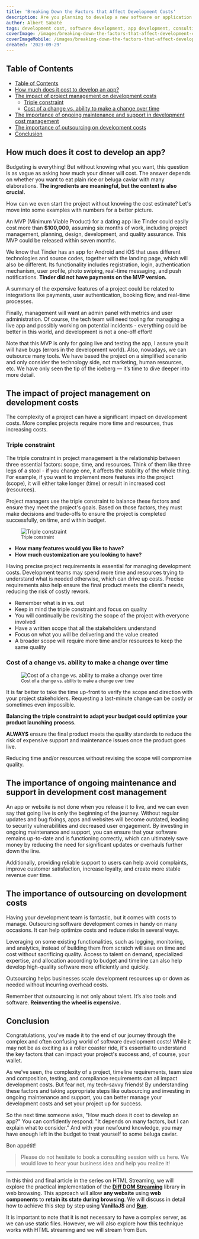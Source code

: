 ```yaml
---
title: 'Breaking Down the Factors that Affect Development Costs'
description: Are you planning to develop a new software or application but want to know the costs? Well, you're not alone. Developing a software application can be a complex and costly process. Many factors can impact development costs, from people to technology to design to many factors. This article will discuss the key factors affecting development costs and explore how each can impact your project. By understanding these factors, you can better manage your development costs and bring your project to success. So, let's dive in and explore the world of software development costs!
author: Albert Sabaté
tags: development cost, software development, app development, consulting, outsourcing
coverImage: /images/breaking-down-the-factors-that-affect-development-costs/developer-price.webp
coverImageMobile: /images/breaking-down-the-factors-that-affect-development-costs/developer-price.webp
created: '2023-09-29'
---
```


## Table of Contents

- [Table of Contents](#table-of-contents)
- [How much does it cost to develop an app?](#how-much-does-it-cost-to-develop-an-app)
- [The impact of project management on development costs](#the-impact-of-project-management-on-development-costs)
  - [Triple constraint](#triple-constraint)
  - [Cost of a change vs. ability to make a change over time](#cost-of-a-change-vs-ability-to-make-a-change-over-time)
- [The importance of ongoing maintenance and support in development cost management](#the-importance-of-ongoing-maintenance-and-support-in-development-cost-management)
- [The importance of outsourcing on development costs](#the-importance-of-outsourcing-on-development-costs)
- [Conclusion](#conclusion)

## How much does it cost to develop an app?

Budgeting is everything! But without knowing what you want, this question is as vague as asking how much your dinner will cost. The answer depends on whether you want to eat plain rice or beluga caviar with many elaborations. **The ingredients are meaningful, but the context is also crucial.**

How can we even start the project without knowing the cost estimate? Let's move into some examples with numbers for a better picture.

An MVP (Minimum Viable Product) for a dating app like Tinder could easily cost more than **$100,000**, assuming six months of work, including project management, planning, design, development, and quality assurance. This MVP could be released within seven months.

We know that Tinder has an app for Android and iOS that uses different technologies and source codes, together with the landing page, which will also be different. Its functionality includes registration, login, authentication mechanism, user profile, photo swiping, real-time messaging, and push notifications. **Tinder did not have payments on the MVP version.**

A summary of the expensive features of a project could be related to integrations like payments, user authentication, booking flow, and real-time processes.

Finally, management will want an admin panel with metrics and user administration. Of course, the tech team will need tooling for managing a live app and possibly working on potential incidents - everything could be better in this world, and development is not a one-off effort!

Note that this MVP is only for going live and testing the app, I assure you it will have bugs (errors in the development world). Also, nowadays, we can outsource many tools. We have based the project on a simplified scenario and only consider the technology side, not marketing, human resources, etc. We have only seen the tip of the iceberg — it’s time to dive deeper into more detail.

## The impact of project management on development costs

The complexity of a project can have a significant impact on development costs. More complex projects require more time and resources, thus increasing costs.

### Triple constraint

The triple constraint in project management is the relationship between three essential factors: scope, time, and resources. Think of them like three legs of a stool - if you change one, it affects the stability of the whole thing. For example, if you want to implement more features into the project (scope), it will either take longer (time) or result in increased cost (resources).

Project managers use the triple constraint to balance these factors and ensure they meet the project's goals. Based on those factors, they must make decisions and trade-offs to ensure the project is completed successfully, on time, and within budget.

<figure class="flex flex-col my-4" style="align-items:center">
  <img class="w-full rounded" style="max-width:400px" src="/images/breaking-down-the-factors-that-affect-development-costs/triple-constraint.webp" alt="Triple constraint" />
  <figcaption><small>Triple constraint</small></figcaption>
</figure>

- **How many features would you like to have?**
- **How much customization are you looking to have?**

Having precise project requirements is essential for managing development costs. Development teams may spend more time and resources trying to understand what is needed otherwise, which can drive up costs. Precise requirements also help ensure the final product meets the client's needs, reducing the risk of costly rework.

- Remember what is in vs. out
- Keep in mind the triple constraint and focus on quality
- You will continually be revisiting the scope of the project with everyone involved
- Have a written scope that all the stakeholders understand
- Focus on what you will be delivering and the value created
- A broader scope will require more time and/or resources to keep the same quality

### Cost of a change vs. ability to make a change over time

<figure class="flex flex-col my-4" style="align-items:center">
  <img class="w-full rounded" style="max-width:400px" src="/images/breaking-down-the-factors-that-affect-development-costs/cost-vs-ability.webp" alt="Cost of a change vs. ability to make a change over time" />
  <figcaption><small>Cost of a change vs. ability to make a change over time</small></figcaption>
</figure>

It is far better to take the time up-front to verify the scope and direction with your project stakeholders. Requesting a last-minute change can be costly or sometimes even impossible.

**Balancing the triple constraint to adapt your budget could optimize your product launching process.**

**ALWAYS** ensure the final product meets the quality standards to reduce the risk of expensive support and maintenance issues once the product goes live.

Reducing time and/or resources without revising the scope will compromise quality.

## The importance of ongoing maintenance and support in development cost management

An app or website is not done when you release it to live, and we can even say that going live is only the beginning of the journey. Without regular updates and bug fixings, apps and websites will become outdated, leading to security vulnerabilities and decreased user engagement. By investing in ongoing maintenance and support, you can ensure that your software remains up-to-date and is functioning correctly, which can ultimately save money by reducing the need for significant updates or overhauls further down the line.

Additionally, providing reliable support to users can help avoid complaints, improve customer satisfaction, increase loyalty, and create more stable revenue over time.

## The importance of outsourcing on development costs

Having your development team is fantastic, but it comes with costs to manage. Outsourcing software development comes in handy on many occasions. It can help optimize costs and reduce risks in several ways.

Leveraging on some existing functionalities, such as logging, monitoring, and analytics, instead of building them from scratch will save on time and cost without sacrificing quality. Access to talent on demand, specialized expertise, and allocation according to budget and timeline can also help develop high-quality software more efficiently and quickly.

Outsourcing helps businesses scale development resources up or down as needed without incurring overhead costs.

Remember that outsourcing is not only about talent. It’s also tools and software. **Reinventing the wheel is expensive.**

## Conclusion

Congratulations, you've made it to the end of our journey through the complex and often confusing world of software development costs! While it may not be as exciting as a roller coaster ride, it's essential to understand the key factors that can impact your project's success and, of course, your wallet.

As we've seen, the complexity of a project, timeline requirements, team size and composition, testing, and compliance requirements can all impact development costs. But fear not, my tech-savvy friends! By understanding these factors and taking appropriate steps like outsourcing and investing in ongoing maintenance and support, you can better manage your development costs and set your project up for success.

So the next time someone asks, "How much does it cost to develop an app?" You can confidently respond: "It depends on many factors, but I can explain what to consider." And with your newfound knowledge, you may have enough left in the budget to treat yourself to some beluga caviar.

Bon appétit!

> Please do not hesitate to book a consulting session with us here. We would love to hear your business idea and help you realize it!
---

In this third and final article in the series on HTML Streaming, we will explore the practical implementation of the [**Diff DOM Streaming**](https://github.com/aralroca/diff-dom-streaming) library in web browsing. This approach will allow **any website** using **web components** to **retain its state during browsing**. We will discuss in detail how to achieve this step by step using **VanillaJS** and [**Bun**](https://bun.sh/).

It is important to note that it is not necessary to have a complex server, as we can use static files. However, we will also explore how this technique works with HTML streaming and we will stream from Bun.
